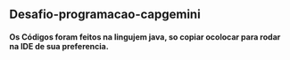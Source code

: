 ## Desafio-programacao-capgemini

#### Os Códigos foram feitos na lingujem java, so copiar ocolocar para rodar na IDE de sua preferencia.
